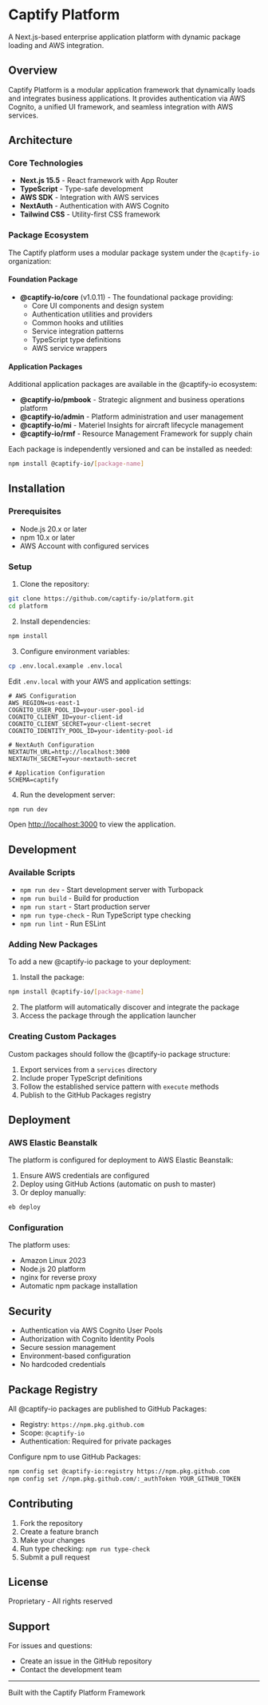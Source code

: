 # Captify Platform

A Next.js-based enterprise application platform with dynamic package loading and AWS integration.

## Overview

Captify Platform is a modular application framework that dynamically loads and integrates business applications. It provides authentication via AWS Cognito, a unified UI framework, and seamless integration with AWS services.

## Architecture

### Core Technologies
- **Next.js 15.5** - React framework with App Router
- **TypeScript** - Type-safe development
- **AWS SDK** - Integration with AWS services
- **NextAuth** - Authentication with AWS Cognito
- **Tailwind CSS** - Utility-first CSS framework

### Package Ecosystem

The Captify platform uses a modular package system under the `@captify-io` organization:

#### Foundation Package
- **@captify-io/core** (v1.0.11) - The foundational package providing:
  - Core UI components and design system
  - Authentication utilities and providers
  - Common hooks and utilities
  - Service integration patterns
  - TypeScript type definitions
  - AWS service wrappers

#### Application Packages
Additional application packages are available in the @captify-io ecosystem:

- **@captify-io/pmbook** - Strategic alignment and business operations platform
- **@captify-io/admin** - Platform administration and user management
- **@captify-io/mi** - Materiel Insights for aircraft lifecycle management
- **@captify-io/rmf** - Resource Management Framework for supply chain

Each package is independently versioned and can be installed as needed:

```bash
npm install @captify-io/[package-name]
```

## Installation

### Prerequisites
- Node.js 20.x or later
- npm 10.x or later
- AWS Account with configured services

### Setup

1. Clone the repository:
```bash
git clone https://github.com/captify-io/platform.git
cd platform
```

2. Install dependencies:
```bash
npm install
```

3. Configure environment variables:
```bash
cp .env.local.example .env.local
```

Edit `.env.local` with your AWS and application settings:
```env
# AWS Configuration
AWS_REGION=us-east-1
COGNITO_USER_POOL_ID=your-user-pool-id
COGNITO_CLIENT_ID=your-client-id
COGNITO_CLIENT_SECRET=your-client-secret
COGNITO_IDENTITY_POOL_ID=your-identity-pool-id

# NextAuth Configuration
NEXTAUTH_URL=http://localhost:3000
NEXTAUTH_SECRET=your-nextauth-secret

# Application Configuration
SCHEMA=captify
```

4. Run the development server:
```bash
npm run dev
```

Open [http://localhost:3000](http://localhost:3000) to view the application.

## Development

### Available Scripts

- `npm run dev` - Start development server with Turbopack
- `npm run build` - Build for production
- `npm run start` - Start production server
- `npm run type-check` - Run TypeScript type checking
- `npm run lint` - Run ESLint

### Adding New Packages

To add a new @captify-io package to your deployment:

1. Install the package:
```bash
npm install @captify-io/[package-name]
```

2. The platform will automatically discover and integrate the package
3. Access the package through the application launcher

### Creating Custom Packages

Custom packages should follow the @captify-io package structure:

1. Export services from a `services` directory
2. Include proper TypeScript definitions
3. Follow the established service pattern with `execute` methods
4. Publish to the GitHub Packages registry

## Deployment

### AWS Elastic Beanstalk

The platform is configured for deployment to AWS Elastic Beanstalk:

1. Ensure AWS credentials are configured
2. Deploy using GitHub Actions (automatic on push to master)
3. Or deploy manually:
```bash
eb deploy
```

### Configuration

The platform uses:
- Amazon Linux 2023
- Node.js 20 platform
- nginx for reverse proxy
- Automatic npm package installation

## Security

- Authentication via AWS Cognito User Pools
- Authorization with Cognito Identity Pools
- Secure session management
- Environment-based configuration
- No hardcoded credentials

## Package Registry

All @captify-io packages are published to GitHub Packages:

- Registry: `https://npm.pkg.github.com`
- Scope: `@captify-io`
- Authentication: Required for private packages

Configure npm to use GitHub Packages:
```bash
npm config set @captify-io:registry https://npm.pkg.github.com
npm config set //npm.pkg.github.com/:_authToken YOUR_GITHUB_TOKEN
```

## Contributing

1. Fork the repository
2. Create a feature branch
3. Make your changes
4. Run type checking: `npm run type-check`
5. Submit a pull request

## License

Proprietary - All rights reserved

## Support

For issues and questions:
- Create an issue in the GitHub repository
- Contact the development team

---

Built with the Captify Platform Framework